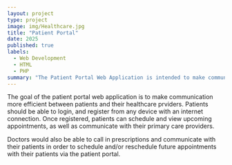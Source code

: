 ```yaml
---
layout: project
type: project
image: img/Healthcare.jpg
title: "Patient Portal"
date: 2025
published: true
labels:
  - Web Development
  - HTML
  - PHP
summary: "The Patient Portal Web Application is intended to make communication between patients and healthcare facilities more efficeint, allowing patients to view and update their profiles, as well as view and schedule appointments with their healtchare providers."
---
```


The goal of the patient portal web application is to make communication more efficient between patients and their healthcare prviders.  Patients should be able to login, and register from any device with an internet connection.  Once registered, patients can schedule and view upcoming appointments, as well as communicate with their primary care providers.

Doctors would also be able to call in prescriptions and communicate with their patients in order to schedule and/or reschedule future appointments with their patients via the patient portal.
